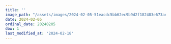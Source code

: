 ```yaml
---
title: ''
image_path: "/assets/images/2024-02-05-51eacdc5bb62ec9b9d2f182483e673ae.jpeg"
date: 2024-02-05
ordinal_date: 20240205
dow: 1
last_modified_at: '2024-02-18'
---
```


